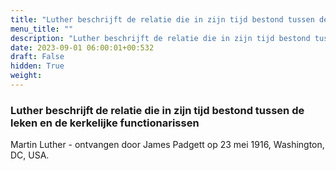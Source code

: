 ```yaml
---
title: "Luther beschrijft de relatie die in zijn tijd bestond tussen de leken en de kerkelijke functionarissen"
menu_title: ""
description: "Luther beschrijft de relatie die in zijn tijd bestond tussen de leken en de kerkelijke functionarissen"
date: 2023-09-01 06:00:01+00:532
draft: False
hidden: True
weight:
---
```

### Luther beschrijft de relatie die in zijn tijd bestond tussen de leken en de kerkelijke functionarissen

Martin Luther - ontvangen door James Padgett op 23 mei 1916, Washington, DC, USA.
